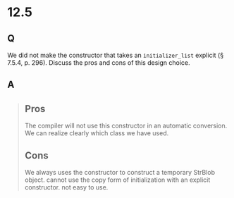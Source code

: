 # 12.5

## Q

We did not make the constructor that takes an
`initializer_list` explicit (§ 7.5.4, p. 296). Discuss the pros and
cons of this design choice.

## A

> ## Pros
>
> The compiler will not use this constructor in an automatic conversion.
> We can realize clearly which class we have used.
>
> ## Cons
>
> We always uses the constructor to construct a temporary StrBlob object.
> cannot use the copy form of initialization with an explicit constructor. not easy to use.
